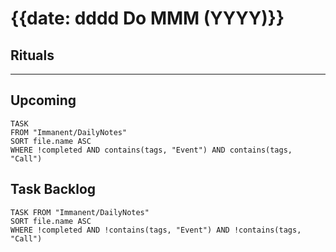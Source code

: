 # {{date: dddd Do MMM (YYYY)}}

## Rituals

--- 

## Upcoming
```dataview
TASK 
FROM "Immanent/DailyNotes"
SORT file.name ASC
WHERE !completed AND contains(tags, "Event") AND contains(tags, "Call")
```

## Task Backlog
```dataview
TASK FROM "Immanent/DailyNotes" 
SORT file.name ASC
WHERE !completed AND !contains(tags, "Event") AND !contains(tags, "Call")
```